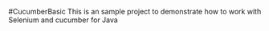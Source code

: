 #CucumberBasic
This is an sample project to demonstrate how to work with Selenium and cucumber for Java
